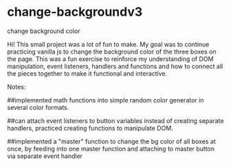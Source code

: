 # change-backgroundv3
change background color

Hi!
This small project was a lot of fun to make. My goal was to continue practicing vanilla js to change the background color of the three boxes on the page. This was a fun exercise to reinforce my understanding of DOM manipulation, event listeners,  handlers and functions and how to connect all the pieces together to make it functional and interactive.

Notes: 

##implemented math functions into simple random color generator in several color formats. 

##can attach event listeners to button variables instead of creating separate handlers, practiced creating functions to manipulate DOM. 

##implemented a "master" function to change the bg color of all boxes at once, by feeding into one master function and attaching to master button via separate event handler
